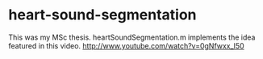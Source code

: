 heart-sound-segmentation
========================

This was my MSc thesis. heartSoundSegmentation.m implements the idea featured in this video. 
http://www.youtube.com/watch?v=0gNfwxx_l50
